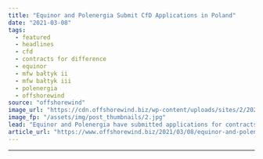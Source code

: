 ```yaml
---
title: "Equinor and Polenergia Submit CfD Applications in Poland"
date: "2021-03-08"
tags: 
  - featured
  - headlines
  - cfd
  - contracts for difference
  - equinor
  - mfw bałtyk ii
  - mfw bałtyk iii
  - polenergia
  - offshorewind
source: "offshorewind"
image_url: "https://cdn.offshorewind.biz/wp-content/uploads/sites/2/2021/03/08084003/Equinor-and-Polenergia-Submit-CfD-Applications-in-Poland.jpg"
image_fp: "/assets/img/post_thumbnails/2.jpg"
lead: "Equinor and Polenergia have submitted applications for contracts for difference (CfD) for MFW Bałtyk"
article_url: "https://www.offshorewind.biz/2021/03/08/equinor-and-polenergia-submit-cfd-applications-in-poland/"
---
```


---
